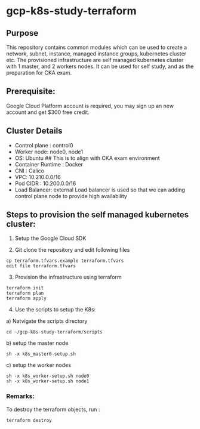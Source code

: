 # gcp-k8s-study-terraform

## Purpose
This repository contains common modules which can be used to create a network, subnet, instance, managed instance groups, kubernetes cluster etc.
The provisioned infrastructure are self managed kubernetes cluster with 1 master, and 2 workers nodes. It can be used for self study, and as the preparation for CKA exam. 

## Prerequisite:
Google Cloud Platform account is required, you may sign up an new account and get $300 free credit.

## Cluster Details
* Control plane	: control0
* Worker node: node0, node1
* OS: Ubuntu 					## This is to align with CKA exam environment
* Container Runtime : Docker
* CNI : Calico
* VPC: 10.210.0.0/16
* Pod CIDR : 10.200.0.0/16
* Load Balancer: external Load balancer is used so that we can adding control plane node to provide high availability 


## Steps to provision the self managed kubernetes cluster:

1. Setup the Google Cloud SDK

2. Git clone the repository and edit following files
```
cp terraform.tfvars.example terraform.tfvars
edit file terraform.tfvars
```
3. Provision the infrastructure using terraform
```
terraform init
terraform plan
terraform apply
```
4. Use the scripts to setup the K8s:

a) Natvigate the scripts directory
```
cd ~/gcp-k8s-study-terraform/scripts
```
b) setup the master node
```	
sh -x k8s_master0-setup.sh
```
c) setup the worker nodes
```	
sh -x k8s_worker-setup.sh node0
sh -x k8s_worker-setup.sh node1
```
### Remarks:
To destroy the terraform objects, run :
```
terraform destroy
```


